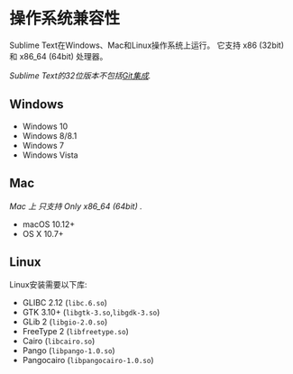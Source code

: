 # 操作系统兼容性


Sublime Text在Windows、Mac和Linux操作系统上运行。 它支持 x86 (32bit) 和 x86\_64 (64bit) 处理器。

*Sublime Text的32位版本不包括[Git集成](git_integration).*

## Windows

*   Windows 10
*   Windows 8/8.1
*   Windows 7
*   Windows Vista

## Mac

*Mac 上 只支持 Only x86\_64 (64bit) .*

*   macOS 10.12+
*   OS X 10.7+

## Linux

Linux安装需要以下库:

*   GLIBC 2.12 (`libc.6.so`)
*   GTK 3.10+ (`libgtk-3.so`,`libgdk-3.so`)
*   GLib 2 (`libgio-2.0.so`)
*   FreeType 2 (`libfreetype.so`)
*   Cairo (`libcairo.so`)
*   Pango (`libpango-1.0.so`)
*   Pangocairo (`libpangocairo-1.0.so`)